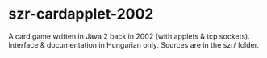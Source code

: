 # szr-cardapplet-2002
A card game written in Java 2 back in 2002 (with applets &amp; tcp sockets). 
Interface &amp; documentation in Hungarian only. 
Sources are in the szr/ folder.
